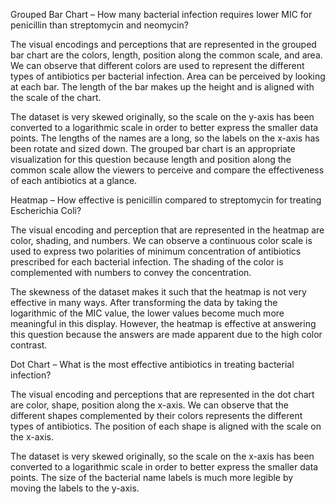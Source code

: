 Grouped Bar Chart – How many bacterial infection requires lower MIC for penicillin than streptomycin and neomycin?

The visual encodings and perceptions that are represented in the grouped bar chart are the colors, length, position along the common scale, and area. We can observe that different colors are used to represent the different types of antibiotics per bacterial infection. Area can be perceived by looking at each bar. The length of the bar makes up the height and is aligned with the scale of the chart. 

The dataset is very skewed originally, so the scale on the y-axis has been converted to a logarithmic scale in order to better express the smaller data points. The lengths of the names are a long, so the labels on the x-axis has been rotate and sized down. The grouped bar chart is an appropriate visualization for this question because length and position along the common scale allow the viewers to perceive and compare the effectiveness of each antibiotics at a glance.

Heatmap – How effective is penicillin compared to streptomycin for treating Escherichia Coli?

The visual encoding and perception that are represented in the heatmap are color, shading, and numbers. We can observe a continuous color scale is used to express two polarities of minimum concentration of antibiotics prescribed for each bacterial infection. The shading of the color is complemented with numbers to convey the concentration.

The skewness of the dataset makes it such that the heatmap is not very effective in many ways. After transforming the data by taking the logarithmic of the MIC value, the lower values become much more meaningful in this display. However, the heatmap is effective at answering this question because the answers are made apparent due to the high color contrast.

Dot Chart – What is the most effective antibiotics in treating bacterial infection?

The visual encoding and perceptions that are represented in the dot chart are color, shape, position along the x-axis. We can observe that the different shapes complemented by their colors represents the different types of antibiotics. The position of each shape is aligned with the scale on the x-axis.

The dataset is very skewed originally, so the scale on the x-axis has been converted to a logarithmic scale in order to better express the smaller data points. The size of the bacterial name labels is much more legible by moving the labels to the y-axis.
